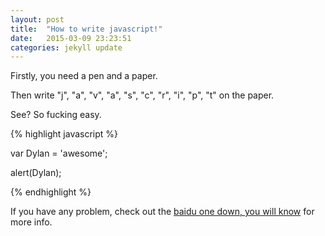 ```yaml
---
layout: post
title:  "How to write javascript!"
date:   2015-03-09 23:23:51
categories: jekyll update
---
```

Firstly, you need a pen and a paper.

Then write "j", "a", "v", "a", "s", "c", "r", "i", "p", "t" on the paper.

<!-- break -->

See? So fucking easy.

{% highlight javascript %}

var Dylan = 'awesome';

alert(Dylan);

{% endhighlight %}

If you have any problem, check out the [baidu one down, you will know] for more info.

[baidu one down, you will know]:      http://www.baidu.com
